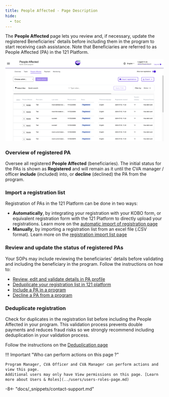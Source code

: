 ```yaml
---
title: People Affected - Page Description
hide:
  - toc
---
```


The **People Affected** page lets you review and, if necessary, update the registered Beneficiaries' details before including them in the program to start receiving cash assistance.
Note that Beneficiaries are referred to as People Affected (PA) in the 121 Platform.


![Registration and Validation page](https://raw.githubusercontent.com/global-121/121-platform/main/e2e/tests/__screenshots__/UserManualScreenshots/userManualScreenshots.spec.ts/RegistrationPageOverview.png)

### Overview of registered PA

Oversee all registered **People Affected** (beneficiaries). The initial status for the PAs is shown as **Registered** and will remain as it until the CVA manager / officer **include** (included) into, or **decline** (declined) the PA from the program.

### Import a registration list

Registration of PAs in the 121 Platform can be done in two ways:

- **Automatically**, by integrating your registration with your KOBO form, or equivalent registration form with the 121 Platform to directly upload your registrations. Learn more on the [automatic import of registration page](../registration/registration-automatic-import-kobo.md)
- **Manually**, by importing a registration list from an excel file (.CSV format). Learn more on the [registration import list page](../registration/registration-import-list.md)


### Review and update the status of registered PAs

Your SOPs may include reviewing the beneficiaries' details before validating and including the beneficiary in the program.
Follow the instructions on how to:

- [Review, edit and validate details in PA profile](../registration/registration-validate-pa.md)
- [Deduplicate your registration list in 121 platform](../registration/registration-deduplication.md)
- [Include a PA in a program](../registration/inclusion-in-program.md)
- [Decline a PA from a program](../registration/registration-reject-pa.md)


### Deduplicate registration

Check for duplicates in the registration list before including the People Affected in your program. This validation process prevents double payments and reduces fraud risks so we strongly recommend including deduplication in your validation process.

Follow the instructions on the [Deduplication page](../registration/registration-deduplication.md)

!!! Important "Who can perform actions on this page ?"

    Program Manager, CVA Officer and CVA Manager can perform actions and view this page.  
    Additional users may only have View permissions on this page. [Learn more about Users & Roles](../users/users-roles-page.md)

-8<- "docs/_snippets/contact-support.md"
